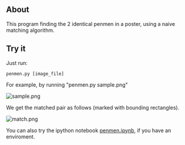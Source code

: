 About
-------

This program finding the 2 identical penmen in a poster, using a naive matching algorithm.

Try it
-------
Just run:

    penmen.py [image_file]

For example, by running "penmen.py sample.png"

![sample.png](https://raw.github.com/ceciliazhou/penmen/master/sample.png)

We get the matched pair as follows (marked with bounding rectangles).

![match.png](https://raw.github.com/ceciliazhou/penmen/master/match.png)

You can also try the ipython notebook [penmen.ipynb](https://raw.github.com/ceciliazhou/penmen/master/penmen.ipynb), if you have an enviroment.